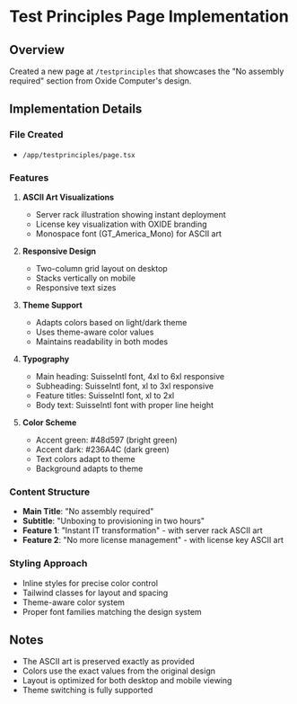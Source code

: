# Test Principles Page Implementation

## Overview
Created a new page at `/testprinciples` that showcases the "No assembly required" section from Oxide Computer's design.

## Implementation Details

### File Created
- `/app/testprinciples/page.tsx`

### Features
1. **ASCII Art Visualizations**
   - Server rack illustration showing instant deployment
   - License key visualization with OXIDE branding
   - Monospace font (GT_America_Mono) for ASCII art

2. **Responsive Design**
   - Two-column grid layout on desktop
   - Stacks vertically on mobile
   - Responsive text sizes

3. **Theme Support**
   - Adapts colors based on light/dark theme
   - Uses theme-aware color values
   - Maintains readability in both modes

4. **Typography**
   - Main heading: SuisseIntl font, 4xl to 6xl responsive
   - Subheading: SuisseIntl font, xl to 3xl responsive
   - Feature titles: SuisseIntl font, xl to 2xl
   - Body text: SuisseIntl font with proper line height

5. **Color Scheme**
   - Accent green: #48d597 (bright green)
   - Accent dark: #236A4C (dark green)
   - Text colors adapt to theme
   - Background adapts to theme

### Content Structure
- **Main Title**: "No assembly required"
- **Subtitle**: "Unboxing to provisioning in two hours"
- **Feature 1**: "Instant IT transformation" - with server rack ASCII art
- **Feature 2**: "No more license management" - with license key ASCII art

### Styling Approach
- Inline styles for precise color control
- Tailwind classes for layout and spacing
- Theme-aware color system
- Proper font families matching the design system

## Notes
- The ASCII art is preserved exactly as provided
- Colors use the exact values from the original design
- Layout is optimized for both desktop and mobile viewing
- Theme switching is fully supported